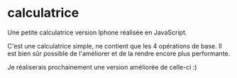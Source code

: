 # calculatrice

Une petite calculatrice version Iphone réalisée en JavaScript.

C'est une calculatrice simple, ne contient que les 4 opérations de base.
Il est bien sûr possible de l'améliorer et de la rendre encore plus performante. 

Je réaliserais prochainement une version améliorée de celle-ci :) 

